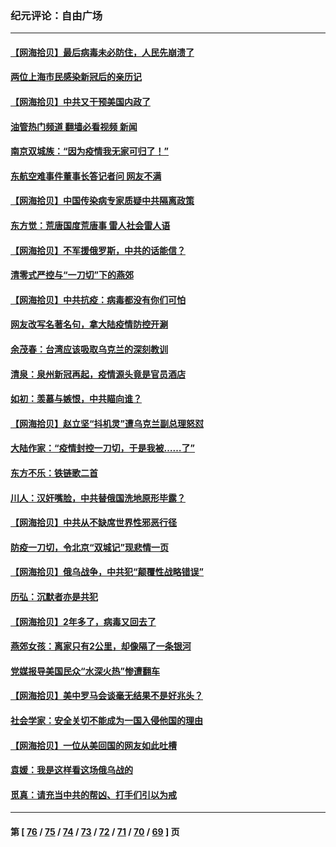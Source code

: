 ### 纪元评论：自由广场
---
#### [【网海拾贝】最后病毒未必防住，人民先崩溃了](../../pages/nsc993/n13672307.md?03260330) 
#### [两位上海市民感染新冠后的亲历记](../../pages/nsc993/n13672217.md?03260330) 
#### [【网海拾贝】中共又干预美国内政了](../../pages/nsc993/n13669564.md?03260330) 
#### [油管热门频道 翻墙必看视频 新闻](ok?03260330)
#### [南京双城族：“因为疫情我无家可归了！”](../../pages/nsc993/n13669511.md?03260330) 
#### [东航空难事件董事长答记者问 网友不满](../../pages/nsc993/n13669436.md?03260330) 
#### [【网海拾贝】中国传染病专家质疑中共隔离政策](../../pages/nsc993/n13667190.md?03260330) 
#### [东方觉：荒唐国度荒唐事 雷人社会雷人语](../../pages/nsc993/n13666926.md?03260330) 
#### [【网海拾贝】不军援俄罗斯，中共的话能信？](../../pages/nsc993/n13664594.md?03260330) 
#### [清零式严控与“一刀切”下的燕郊](../../pages/nsc993/n13664450.md?03260330) 
#### [【网海拾贝】中共抗疫：病毒都没有你们可怕](../../pages/nsc993/n13662063.md?03260330) 
#### [网友改写名著名句，拿大陆疫情防控开涮](../../pages/nsc993/n13661999.md?03260330) 
#### [余茂春：台湾应该吸取乌克兰的深刻教训](../../pages/nsc993/n13661829.md?03260330) 
#### [清泉：泉州新冠再起，疫情源头竟是官员酒店](../../pages/nsc993/n13660898.md?03260330) 
#### [如初：羡慕与嫉恨，中共瞄向谁？](../../pages/nsc993/n13660773.md?03260330) 
#### [【网海拾贝】赵立坚“抖机灵”遭乌克兰副总理怒怼](../../pages/nsc993/n13659660.md?03260330) 
#### [大陆作家：“疫情封控一刀切，于是我被……了”](../../pages/nsc993/n13659323.md?03260330) 
#### [东方不乐：铁链歌二首](../../pages/nsc993/n13659123.md?03260330) 
#### [川人：汉奸嘴脸，中共替俄国洗地原形毕露？](../../pages/nsc993/n13657995.md?03260330) 
#### [【网海拾贝】中共从不缺席世界性邪恶行径](../../pages/nsc993/n13657799.md?03260330) 
#### [防疫一刀切，令北京“双城记”现悲情一页](../../pages/nsc993/n13657746.md?03260330) 
#### [【网海拾贝】俄乌战争，中共犯“颠覆性战略错误”](../../pages/nsc993/n13655760.md?03260330) 
#### [历弘：沉默者亦是共犯](../../pages/nsc993/n13652799.md?03260330) 
#### [【网海拾贝】2年多了，病毒又回去了](../../pages/nsc993/n13652629.md?03260330) 
#### [燕郊女孩：离家只有2公里，却像隔了一条银河](../../pages/nsc993/n13652450.md?03260330) 
#### [党媒报导美国民众“水深火热”惨遭翻车](../../pages/nsc993/n13649966.md?03260330) 
#### [【网海拾贝】美中罗马会谈毫无结果不是好兆头？](../../pages/nsc993/n13649860.md?03260330) 
#### [社会学家：安全关切不能成为一国入侵他国的理由](../../pages/nsc993/n13649744.md?03260330) 
#### [【网海拾贝】一位从美回国的网友如此吐槽](../../pages/nsc993/n13647381.md?03260330) 
#### [袁媛：我是这样看这场俄乌战的](../../pages/nsc993/n13644892.md?03260330) 
#### [觅真：请充当中共的帮凶、打手们引以为戒](../../pages/nsc993/n13644228.md?03260330) 

---
#### 第 [ [76](./76.md?03260330) / [75](./75.md?03260330) / [74](./74.md?03260330) / [73](./73.md?03260330) / [72](./72.md?03260330) / [71](./71.md?03260330) / [70](./70.md?03260330) / [69](./69.md?03260330) ] 页
